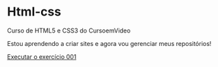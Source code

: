 # Html-css
 Curso de HTML5 e CSS3 do CursoemVideo

Estou aprendendo a criar sites e agora vou gerenciar meus repositórios!

<a href="https://gabrielaburger.github.io/Html-css/exercicios/ex001/index.html">Executar o exercício 001